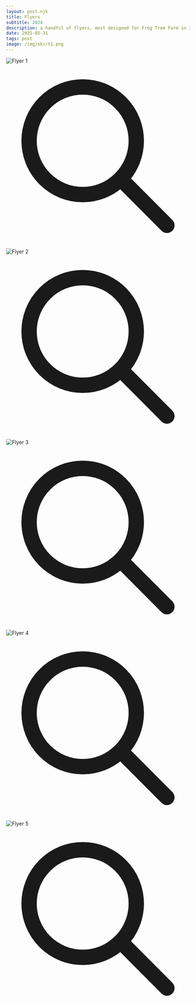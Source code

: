```yaml
---
layout: post.njk
title: Flyers 
subtitle: 2024
description: a handful of flyers, most designed for Frog Tree Farm in 2024.
date: 2025-05-31
tags: post
image: /img/skirt1.png
---
```

<div class="relative">
  <img class="mt-32 block w-full h-auto" src="/img/flyer1.png" alt="Flyer 1" />
  <div class="absolute inset-0 flex items-center justify-center bg-black opacity-0 hover:opacity-50 transition-opacity duration-200 cursor-pointer">
    <svg class="w-10 h-10 text-white" fill="none" stroke="currentColor" viewBox="0 0 24 24"><path stroke-linecap="round" stroke-linejoin="round" stroke-width="2" d="M21 21l-6-6m2-5a7 7 0 11-14 0 7 7 0 0114 0z"></path></svg>
  </div>
</div>
<div class="relative">
  <img class="mt-32 block w-full h-auto" src="/img/flyer2.png" alt="Flyer 2" />
  <div class="absolute inset-0 flex items-center justify-center bg-black opacity-0 hover:opacity-50 transition-opacity duration-200 cursor-pointer">
    <svg class="w-10 h-10 text-white" fill="none" stroke="currentColor" viewBox="0 0 24 24"><path stroke-linecap="round" stroke-linejoin="round" stroke-width="2" d="M21 21l-6-6m2-5a7 7 0 11-14 0 7 7 0 0114 0z"></path></svg>
  </div>
</div>
<div class="relative mt-32">
  <img class="block w-full h-auto" src="/img/flyer3.png" alt="Flyer 3" />
  <div class="absolute inset-0 flex items-center justify-center bg-black opacity-0 hover:opacity-50 transition-opacity duration-200 cursor-pointer">
    <svg class="w-10 h-10 text-white" fill="none" stroke="currentColor" viewBox="0 0 24 24"><path stroke-linecap="round" stroke-linejoin="round" stroke-width="2" d="M21 21l-6-6m2-5a7 7 0 11-14 0 7 7 0 0114 0z"></path></svg>
  </div>
</div>
<div class="relative mt-32">
  <img class="block w-full h-auto" src="/img/flyer4.png" alt="Flyer 4" />
  <div class="absolute inset-0 flex items-center justify-center bg-black opacity-0 hover:opacity-50 transition-opacity duration-200 cursor-pointer">
    <svg class="w-10 h-10 text-white" fill="none" stroke="currentColor" viewBox="0 0 24 24"><path stroke-linecap="round" stroke-linejoin="round" stroke-width="2" d="M21 21l-6-6m2-5a7 7 0 11-14 0 7 7 0 0114 0z"></path></svg>
  </div>
</div>
<div class="relative mt-32">
  <img class="w-screen block h-auto" src="/img/flyer5.png" alt="Flyer 5" />
  <div class="absolute inset-0 flex items-center justify-center bg-black opacity-0 hover:opacity-50 transition-opacity duration-200 cursor-pointer">
    <svg class="w-10 h-10 text-white" fill="none" stroke="currentColor" viewBox="0 0 24 24"><path stroke-linecap="round" stroke-linejoin="round" stroke-width="2" d="M21 21l-6-6m2-5a7 7 0 11-14 0 7 7 0 0114 0z"></path></svg>
  </div>
</div>